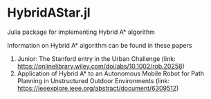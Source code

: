 # HybridAStar.jl
Julia package for implementing Hybrid A* algorithm

Information on Hybrid A* algorithm can be found in these papers

1) Junior: The Stanford entry in the Urban Challenge (link: https://onlinelibrary.wiley.com/doi/abs/10.1002/rob.20258)
2) Application of Hybrid A* to an Autonomous Mobile Robot for Path Planning in Unstructured Outdoor Environments (link: https://ieeexplore.ieee.org/abstract/document/6309512)